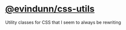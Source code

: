 # [@evindunn/css-utils](https://www.npmjs.com/package/@evindunn/css-utils)
Utility classes for CSS that I seem to always be rewriting

